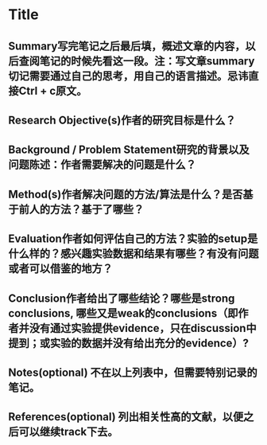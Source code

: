 # Title

## Summary写完笔记之后最后填，概述文章的内容，以后查阅笔记的时候先看这一段。注：写文章summary切记需要通过自己的思考，用自己的语言描述。忌讳直接Ctrl + c原文。

## Research Objective(s)作者的研究目标是什么？

## Background / Problem Statement研究的背景以及问题陈述：作者需要解决的问题是什么？

## Method(s)作者解决问题的方法/算法是什么？是否基于前人的方法？基于了哪些？


## Evaluation作者如何评估自己的方法？实验的setup是什么样的？感兴趣实验数据和结果有哪些？有没有问题或者可以借鉴的地方？


## Conclusion作者给出了哪些结论？哪些是strong conclusions, 哪些又是weak的conclusions（即作者并没有通过实验提供evidence，只在discussion中提到；或实验的数据并没有给出充分的evidence）?


## Notes(optional) 不在以上列表中，但需要特别记录的笔记。


## References(optional) 列出相关性高的文献，以便之后可以继续track下去。
